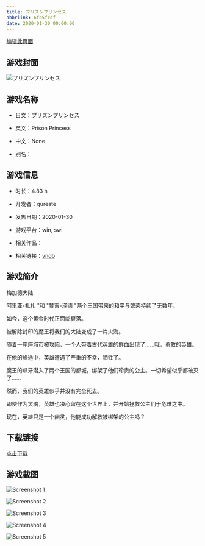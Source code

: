 ```yaml
---
title: プリズンプリンセス
abbrlink: 6fb5fcdf
date: 2020-01-30 00:00:00
---
```

[编辑此页面](https://github.com/ACG-3/ADV3-source/blob/main/source/_posts/%E3%83%97%E3%83%AA%E3%82%BA%E3%83%B3%E3%83%97%E3%83%AA%E3%83%B3%E3%82%BB%E3%82%B9.md)

## 游戏封面

![プリズンプリンセス](https://pan.timero.xyz/d/onedrive/img_lib_001/%E3%83%97%E3%83%AA%E3%82%BA%E3%83%B3%E3%83%97%E3%83%AA%E3%83%B3%E3%82%BB%E3%82%B9_cover.avif)


## 游戏名称

- 日文：プリズンプリンセス
- 英文：Prison Princess
- 中文：None

- 别名：


## 游戏信息

- 时长：4.83 h
- 开发者：qureate
- 发售日期：2020-01-30
- 游戏平台：win, swi
- 相关作品：

- 相关链接：[vndb](https://vndb.org/v27453)


## 游戏简介

梅加德大陆

阿里亚-扎扎 "和 "赞吉-泽德 "两个王国带来的和平与繁荣持续了无数年。

如今，这个黄金时代正面临衰落。

被解除封印的魔王将我们的大陆变成了一片火海。

随着一座座城市被攻陷，一个人带着古代英雄的鲜血出现了......哦，勇敢的英雄。

在他的旅途中，英雄遭遇了严重的不幸，牺牲了。

魔王的爪牙潜入了两个王国的都城，绑架了他们珍贵的公主。一切希望似乎都破灭了......

然而，我们的英雄似乎并没有完全死去。

即使作为灵魂，英雄也决心留在这个世界上，并开始拯救公主们于危难之中。

现在，英雄只是一个幽灵，他能成功解救被绑架的公主吗？




## 下载链接

[点击下载](https://pan.timero.xyz/onedrive/adv_lib_001/%E3%83%97%E3%83%AA%E3%82%BA%E3%83%B3%E3%83%97%E3%83%AA%E3%83%B3%E3%82%BB%E3%82%B9)


## 游戏截图


![Screenshot 1](https://pan.timero.xyz/d/onedrive/img_lib_001/%E3%83%97%E3%83%AA%E3%82%BA%E3%83%B3%E3%83%97%E3%83%AA%E3%83%B3%E3%82%BB%E3%82%B9_Screenshot_1.avif)

![Screenshot 2](https://pan.timero.xyz/d/onedrive/img_lib_001/%E3%83%97%E3%83%AA%E3%82%BA%E3%83%B3%E3%83%97%E3%83%AA%E3%83%B3%E3%82%BB%E3%82%B9_Screenshot_2.avif)

![Screenshot 3](https://pan.timero.xyz/d/onedrive/img_lib_001/%E3%83%97%E3%83%AA%E3%82%BA%E3%83%B3%E3%83%97%E3%83%AA%E3%83%B3%E3%82%BB%E3%82%B9_Screenshot_3.avif)

![Screenshot 4](https://pan.timero.xyz/d/onedrive/img_lib_001/%E3%83%97%E3%83%AA%E3%82%BA%E3%83%B3%E3%83%97%E3%83%AA%E3%83%B3%E3%82%BB%E3%82%B9_Screenshot_4.avif)

![Screenshot 5](https://pan.timero.xyz/d/onedrive/img_lib_001/%E3%83%97%E3%83%AA%E3%82%BA%E3%83%B3%E3%83%97%E3%83%AA%E3%83%B3%E3%82%BB%E3%82%B9_Screenshot_5.avif)


